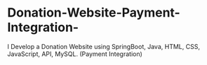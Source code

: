 # Donation-Website-Payment-Integration-
I Develop a Donation Website using SpringBoot, Java, HTML, CSS, JavaScript, API, MySQL. (Payment Integration)

